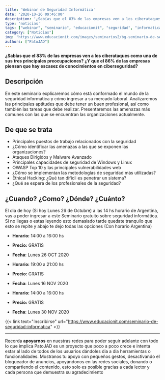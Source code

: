 ```yaml
---
title: 'Webinar de Seguridad Informática'
date: '2020-10-26 09:46:00'
description: '¿Sabías que el 83% de las empresas ven a los ciberataques como una de sus tres principales preocupaciones?'
type: 'noticias'
tags: ["webinar", "seminario", "educacionit", "seguridad", "informatica", "informacion", "gratis"]
category: ["Noticias"]
img: 'https://www.educacionit.com/images/seminarios2/bg-seminario-de-seguridad-informatica.jpg'
authors: ["PatoJAD"]
---
```




**¿Sabías que el 83% de las empresas ven a los ciberataques como una de sus tres principales preocupaciones? ¿Y que el 86% de las empresas piensan que hay escasez de conocimientos en ciberseguridad?**




## Descripción



En este seminario explicaremos cómo está conformado el mundo de la seguridad informática y cómo ingresar a su mercado laboral. Analizaremos las principales aptitudes que debe tener un buen profesional, así como también las tareas que debe realizar. Presentaremos las amenazas más comunes con las que se encuentran las organizaciones actualmente.




## De que se trata



* Principales puestos de trabajo relacionados con la seguridad
* ¿Cómo identificar las amenazas a las que se exponen las organizaciones?
* Ataques Dirigidos y Malware Avanzado
* Principales capacidades de seguridad de Windows y Linux
* OWASP Top 10 y las principales vulnerabilidades web
* ¿Cómo se implementan las metodologías de seguridad más utilizadas?
* Ethical Hacking: ¿Qué tan difícil es penetrar un sistema?
* ¿Qué se espera de los profesionales de la seguridad?




## ¿Cuando? ¿Como? ¿Dónde? ¿Cuánto?



El dia de hoy (Si hoy Lunes 26 de Octubre) a las 14 hs horario de Argentina, vas a poder ingresar a este Seminario gratuito sobre seguridad informática. Si no llegas o estas leyendo esto demasiado tarde quedate tranquilo que esto se repite y abajo te dejo todas las opciones (Con horario Argentina)



* **Horario:** 14:00 a 16:00 hs
* **Precio:** GRATIS
* **Fecha:** Lunes 26 OCT 2020



* **Horario:** 19:00 a 21:00 hs
* **Precio:** GRATIS
* **Fecha:** Lunes 16 NOV 2020



* **Horario:** 14:00 a 16:00 hs
* **Precio:** GRATIS
* **Fecha:** Lunes 30 NOV 2020



{{< link text="Inscribirse" url="https://www.educacionit.com/seminario-de-seguridad-informatica" >}}


---



Recorda **apoyarnos** en nuestras redes para poder seguir adelante con todo lo que implica PatoJAD es un proyecto que poco a poco crece e intenta estar al lado de todos de los usuarios dándoles dia a dia herramientas o funcionalidades. Mostranos tu apoyo con pequeños gestos, desactivando el bloqueador de anuncios, apoyándonos en las redes sociales, donando o compartiendo el contenido, esto solo es posible gracias a cada lector y cada persona que demuestra su agradecimiento
